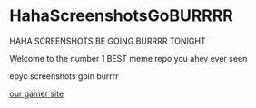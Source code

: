 # HahaScreenshotsGoBURRRR

HAHA SCREENSHOTS BE GOING BURRRR TONIGHT

Welcome to the number 1 BEST meme repo you ahev ever seen

epyc screenshots goin burrrr

[our gamer site](https://hahascreenshotsgoburrrr.xyz/)

